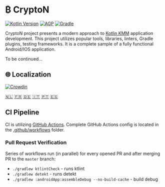 # ₿ CryptoN

[![Kotlin Version](https://img.shields.io/badge/Kotlin-1.7.x-blue.svg)](https://kotlinlang.org)
[![AGP](https://img.shields.io/badge/AGP-7.x-blue?style=flat)](https://developer.android.com/studio/releases/gradle-plugin)
[![Gradle](https://img.shields.io/badge/Gradle-7.x-blue?style=flat)](https://gradle.org)

CryptoN project presents a modern approach to
[Kotlin KMM](https://kotlinlang.org/lp/mobile) application development. This project utilizes
popular tools, libraries, linters, Gradle plugins, testing frameworks. It is a complete sample of a fully
functional Android/IOS application.

To be continued...

## 🌐 Localization

[![Crowdin](https://badges.crowdin.net/crypton/localized.svg)](https://crowdin.com/project/crypton)

[🇳🇱](https://crowdin.com/project/crypton/nl)
[🇫🇷](https://crowdin.com/project/crypton/fr)
[🇩🇪](https://crowdin.com/project/crypton/de)
[🇮🇹](https://crowdin.com/project/crypton/it)
[🇵🇹](https://crowdin.com/project/crypton/pt-PT)
[🇪🇸](https://crowdin.com/project/crypton/es-ES)

## CI Pipeline

CI is utilizing [GitHub Actions](https://github.com/features/actions). Complete GitHub Actions config is located in
the [.github/workflows](.github/workflows) folder.

### Pull Request Verification

Series of workflows run (in parallel) for every opened PR and after merging PR to the `master` branch:

* `./gradlew ktlintCheck` - runs ktlint
* `./gradlew detekt` - runs detekt
* `./gradlew :androidApp:assembleDebug --no-build-cache` - build debug

